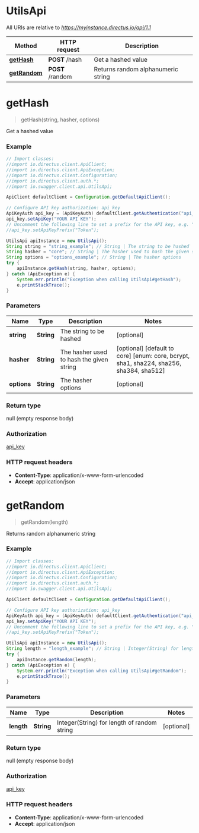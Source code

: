 # UtilsApi

All URIs are relative to *https://myinstance.directus.io/api/1.1*

Method | HTTP request | Description
------------- | ------------- | -------------
[**getHash**](UtilsApi.md#getHash) | **POST** /hash | Get a hashed value
[**getRandom**](UtilsApi.md#getRandom) | **POST** /random | Returns random alphanumeric string


<a name="getHash"></a>
# **getHash**
> getHash(string, hasher, options)

Get a hashed value

### Example
```java
// Import classes:
//import io.directus.client.ApiClient;
//import io.directus.client.ApiException;
//import io.directus.client.Configuration;
//import io.directus.client.auth.*;
//import io.swagger.client.api.UtilsApi;

ApiClient defaultClient = Configuration.getDefaultApiClient();

// Configure API key authorization: api_key
ApiKeyAuth api_key = (ApiKeyAuth) defaultClient.getAuthentication("api_key");
api_key.setApiKey("YOUR API KEY");
// Uncomment the following line to set a prefix for the API key, e.g. "Token" (defaults to null)
//api_key.setApiKeyPrefix("Token");

UtilsApi apiInstance = new UtilsApi();
String string = "string_example"; // String | The string to be hashed
String hasher = "core"; // String | The hasher used to hash the given string
String options = "options_example"; // String | The hasher options
try {
    apiInstance.getHash(string, hasher, options);
} catch (ApiException e) {
    System.err.println("Exception when calling UtilsApi#getHash");
    e.printStackTrace();
}
```

### Parameters

Name | Type | Description  | Notes
------------- | ------------- | ------------- | -------------
 **string** | **String**| The string to be hashed | [optional]
 **hasher** | **String**| The hasher used to hash the given string | [optional] [default to core] [enum: core, bcrypt, sha1, sha224, sha256, sha384, sha512]
 **options** | **String**| The hasher options | [optional]

### Return type

null (empty response body)

### Authorization

[api_key](../README.md#api_key)

### HTTP request headers

 - **Content-Type**: application/x-www-form-urlencoded
 - **Accept**: application/json

<a name="getRandom"></a>
# **getRandom**
> getRandom(length)

Returns random alphanumeric string

### Example
```java
// Import classes:
//import io.directus.client.ApiClient;
//import io.directus.client.ApiException;
//import io.directus.client.Configuration;
//import io.directus.client.auth.*;
//import io.swagger.client.api.UtilsApi;

ApiClient defaultClient = Configuration.getDefaultApiClient();

// Configure API key authorization: api_key
ApiKeyAuth api_key = (ApiKeyAuth) defaultClient.getAuthentication("api_key");
api_key.setApiKey("YOUR API KEY");
// Uncomment the following line to set a prefix for the API key, e.g. "Token" (defaults to null)
//api_key.setApiKeyPrefix("Token");

UtilsApi apiInstance = new UtilsApi();
String length = "length_example"; // String | Integer(String) for length of random string
try {
    apiInstance.getRandom(length);
} catch (ApiException e) {
    System.err.println("Exception when calling UtilsApi#getRandom");
    e.printStackTrace();
}
```

### Parameters

Name | Type | Description  | Notes
------------- | ------------- | ------------- | -------------
 **length** | **String**| Integer(String) for length of random string | [optional]

### Return type

null (empty response body)

### Authorization

[api_key](../README.md#api_key)

### HTTP request headers

 - **Content-Type**: application/x-www-form-urlencoded
 - **Accept**: application/json

